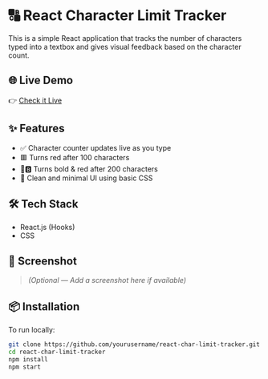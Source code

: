 # 🔠 React Character Limit Tracker

This is a simple React application that tracks the number of characters typed into a textbox and gives visual feedback based on the character count.

## 🌐 Live Demo

👉 [Check it Live](https://reactcharlimittracker.onrender.com)

## ✨ Features

- ✅ Character counter updates live as you type
- 🟥 Turns red after 100 characters
- 🔴🅱️ Turns bold & red after 200 characters
- 🧼 Clean and minimal UI using basic CSS

## 🛠️ Tech Stack

- React.js (Hooks)
- CSS

## 📸 Screenshot

> *(Optional — Add a screenshot here if available)*

## 📦 Installation

To run locally:

```bash
git clone https://github.com/yourusername/react-char-limit-tracker.git
cd react-char-limit-tracker
npm install
npm start
